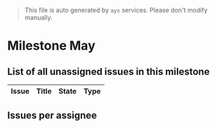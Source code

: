 > This file is auto generated by `ays` services. Please don't modify manually.

# Milestone May

## List of all unassigned issues in this milestone

|Issue|Title|State|Type|
|-----|-----|-----|---|


## Issues per assignee


